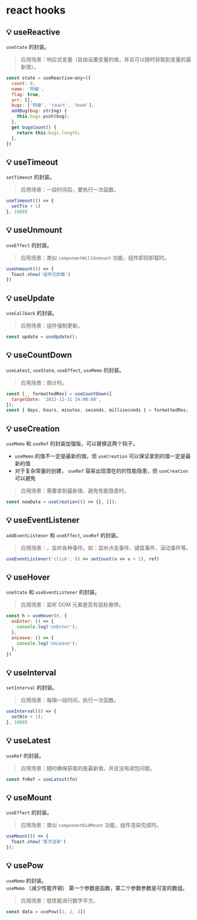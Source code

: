 # react hooks

## :bulb: useReactive

`useState` 的封装。

> 应用场景：响应式变量（自由设置变量的值，并且可以随时获取到变量的最新值）。

```js
const state = useReactive<any>({
  count: 0,
  name: '阿棱',
  flag: true,
  arr: [],
  bugs: ['阿棱', 'react', 'hook'],
  addBug(bug: string) {
    this.bugs.push(bug);
  },
  get bugsCount() {
    return this.bugs.length;
  },
})
```

## :bulb: useTimeout

`setTimeout` 的封装。

> 应用场景：一段时间后，要执行一次函数。

```js
useTimeout(() => {
  setT(n + 1)
}, 1000)
```

## :bulb: useUnmount

`useEffect` 的封装。

> 应用场景：类似 `componentWillUnmount` 功能，组件即将卸载时。

```js
useUnmount(() => {
  Toast.show('组件已卸载')
})
```

## :bulb: useUpdate

`useCallback` 的封装。

> 应用场景：组件强制更新。

```js
const update = useUpdate();
```

## :bulb: useCountDown

`useLatest`, `useState`, `useEffect`, `useMemo` 的封装。

> 应用场景：倒计时。

```js
const [_, formattedRes] = useCountDown({
  targetDate: '2022-12-31 24:00:00',
});
const { days, hours, minutes, seconds, milliseconds } = formattedRes;
```

## :bulb: useCreation

`useMemo` 和 `useRef` 的封装加强版，可以替换这两个钩子。

- `useMemo` 的值不一定是最新的值，但 `useCreation` 可以保证拿到的值一定是最新的值
- 对于复杂常量的创建， `useRef` 容易出现潜在的的性能隐患，但 `useCreation` 可以避免

> 应用场景：需要拿到最新值、避免性能隐患时。

```js
const nowData = useCreation(() => {}, []);
```

## :bulb: useEventListener

`addEventListener` 和 `useEffect`, `useRef` 的封装。

> 应用场景：，监听各种事件。如：监听点击事件、键盘事件、滚动事件等。

```js
useEventListener('click', () => setCount(v => v + 1), ref)
```

## :bulb: useHover

`useState` 和 `useEventListener` 的封装。

> 应用场景：监听 DOM 元素是否有鼠标悬停。

```js
const h = useHover(r, {
  onEnter: () => {
    console.log('onEnter');
  },
  onLeave: () => {
    console.log('onLeave');
  },
})
```

## :bulb: useInterval

`setInterval` 的封装。

> 应用场景：每隔一段时间，执行一次函数。

```js
useInterval(() => {
  setN(n + 1);
}, 1000)
```

## :bulb: useLatest

`useRef` 的封装。

> 应用场景：随时确保获取的是最新值，并且没有闭包问题。

```js
const fnRef = useLatest(fn)
```

## :bulb: useMount

`useEffect` 的封装。

> 应用场景：类似 `componentDidMount` 功能，组件渲染完成时。

```js
useMount(() => {
  Toast.show('首次渲染')
});
```

## :bulb: usePow

`useMemo` 的封装。 
<br/>
`useMemo` （减少性能开销） 第一个参数是函数，第二个参数参数是可变的数组。

> 应用场景：低性能进行数字平方。

```js
const data = usePow([1, 2, 3])
```